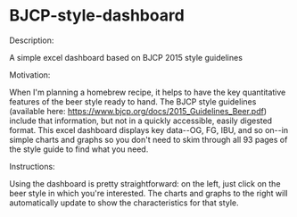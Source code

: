 # BJCP-style-dashboard

Description:

A simple excel dashboard based on BJCP 2015 style guidelines


Motivation:

When I'm planning a homebrew recipe, it helps to have the key quantitative
features of the beer style ready to hand. The BJCP style guidelines (available
here: https://www.bjcp.org/docs/2015_Guidelines_Beer.pdf) include that information,
but not in a quickly accessible, easily digested format. This excel dashboard 
displays key data--OG, FG, IBU, and so on--in simple charts and graphs so you don't
need to skim through all 93 pages of the style guide to find what you need.


Instructions:

Using the dashboard is pretty straightforward: on the left, just click on
the beer style in which you're interested. The charts and graphs to the right
will automatically update to show the characteristics for that style. 
